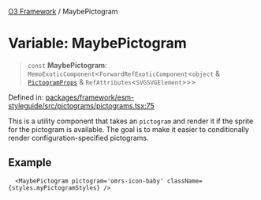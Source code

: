 [O3 Framework](../API.md) / MaybePictogram

# Variable: MaybePictogram

> `const` **MaybePictogram**: `MemoExoticComponent`\<`ForwardRefExoticComponent`\<`object` & [`PictogramProps`](../type-aliases/PictogramProps.md) & `RefAttributes`\<`SVGSVGElement`\>\>\>

Defined in: [packages/framework/esm-styleguide/src/pictograms/pictograms.tsx:75](https://github.com/openmrs/openmrs-esm-core/blob/main/packages/framework/esm-styleguide/src/pictograms/pictograms.tsx#L75)

This is a utility component that takes an `pictogram` and render it if the sprite for the pictogram
is available. The goal is to make it easier to conditionally render configuration-specified pictograms.

## Example

```tsx
  <MaybePictogram pictogram='omrs-icon-baby' className={styles.myPictogramStyles} />
```
